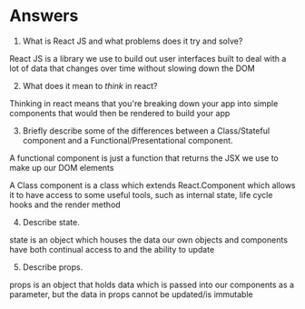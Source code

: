 # Answers

1.  What is React JS and what problems does it try and solve?

React JS is a library we use to build out user interfaces built to deal with a lot of data that changes over time without slowing down the DOM

2.  What does it mean to _think_ in react?

Thinking in react means that you're breaking down your app into simple components that would then be rendered to build your app

3.  Briefly describe some of the differences between a Class/Stateful component and a Functional/Presentational component.

A functional component is just a function that returns the JSX we use to make up our DOM elements

A Class component is a class which extends React.Component which allows it to have access to some useful tools, such as internal state, life cycle hooks and the render method

4.  Describe state.

state is an object which houses the data our own objects and components have both continual access to and the ability to update

5.  Describe props.

props is an object that holds data which is passed into our components as a parameter, but the data in props cannot be updated/is immutable